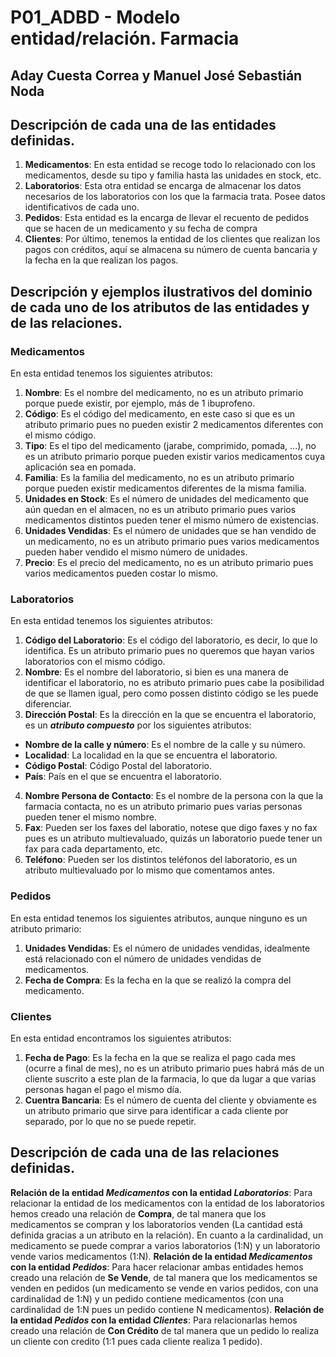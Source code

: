 # P01_ADBD - Modelo entidad/relación. Farmacia
## Aday Cuesta Correa y Manuel José Sebastián Noda
## Descripción de cada una de las entidades definidas.
1. **Medicamentos**: En esta entidad se recoge todo lo relacionado con los medicamentos, desde su tipo y familia hasta las unidades en stock, etc.
2. **Laboratorios**: Esta otra entidad se encarga de almacenar los datos necesarios de los laboratorios con los que la farmacia trata. Posee datos identificativos de cada uno.
3. **Pedidos**: Esta entidad es la encarga de llevar el recuento de pedidos que se hacen de un medicamento y su fecha de compra
4. **Clientes**: Por último, tenemos la entidad de los clientes que realizan los pagos con créditos, aquí se almacena su número de cuenta bancaria y la fecha en la que realizan los pagos.
## Descripción y ejemplos ilustrativos del dominio de cada uno de los atributos de las entidades y de las relaciones.
### **Medicamentos**
En esta entidad tenemos los siguientes atributos:
1. **Nombre**: Es el nombre del medicamento, no es un atributo primario porque puede existir, por ejemplo, más de 1 ibuprofeno.
2. **Código**: Es el código del medicamento, en este caso si que es un atributo primario pues no pueden existir 2 medicamentos diferentes con el mismo código.
3. **Tipo**: Es el tipo del medicamento (jarabe, comprimido, pomada, ...), no es un atributo primario porque pueden existir varios medicamentos cuya aplicación sea en pomada.
4. **Familia**: Es la familia del medicamento, no es un atributo primario porque pueden existir medicamentos diferentes de la misma familia.
5. **Unidades en Stock**: Es el número de unidades del medicamento que aún quedan en el almacen, no es un atributo primario pues varios medicamentos distintos pueden tener el mismo número de existencias. 
6. **Unidades Vendidas**: Es el número de unidades que se han vendido de un medicamento, no es un atributo primario pues varios medicamentos pueden haber vendido el mismo número de unidades.
7. **Precio**: Es el precio del medicamento, no es un atributo primario pues varios medicamentos pueden costar lo mismo.
### **Laboratorios**
En esta entidad tenemos los siguientes atributos:
1. **Código del Laboratorio**: Es el código del laboratorio, es decir, lo que lo identifica. Es un atributo primario pues no queremos que hayan varios laboratorios con el mismo código.
2. **Nombre**: Es el nombre del laboratorio, si bien es una manera de identificar el laboratorio, no es atributo primario pues cabe la posibilidad de que se llamen igual, pero como possen distinto código se les puede diferenciar.
3. **Dirección Postal**: Es la dirección en la que se encuentra el laboratorio, es un ***atributo compuesto*** por los siguientes atributos:
 - **Nombre de la calle y número**: Es el nombre de la calle y su número.
 - **Localidad**: La localidad en la que se encuentra el laboratorio.
 - **Código Postal**: Código Postal del laboratorio.
 - **País**: País en el que se encuentra el laboratorio.
4. **Nombre Persona de Contacto**: Es el nombre de la persona con la que la farmacia contacta, no es un atributo primario pues varias personas pueden tener el mismo nombre.
5. **Fax**: Pueden ser los faxes del laboratio, notese que digo faxes y no fax pues es un atributo multievaluado, quizás un laboratorio puede tener un fax para cada departamento, etc.
6. **Teléfono**: Pueden ser los distintos teléfonos del laboratorio, es un atributo multievaluado por lo mismo que comentamos antes.
### **Pedidos**
En esta entidad tenemos los siguientes atributos, aunque ninguno es un atributo primario:
1. **Unidades Vendidas**: Es el número de unidades vendidas, idealmente está relacionado con el número de unidades vendidas de medicamentos.
2. **Fecha de Compra**: Es la fecha en la que se realizó la compra del medicamento.
### **Clientes**
En esta entidad encontramos los siguientes atributos:
1. **Fecha de Pago**: Es la fecha en la que se realiza el pago cada mes (ocurre a final de mes), no es un atributo primario pues habrá más de un cliente suscrito a este plan de la farmacia, lo que da lugar a que varias personas hagan el pago el mismo día.
2. **Cuentra Bancaria**: Es el número de cuenta del cliente y obviamente es un atributo primario que sirve para identificar a cada cliente por separado, por lo que no se puede repetir.
## Descripción de cada una de las relaciones definidas.
**Relación de la entidad *Medicamentos* con la entidad *Laboratorios***: Para relacionar la entidad de los medicamentos con la entidad de los laboratorios hemos creado una relación de **Compra**, de tal manera que los medicamentos se compran y los laboratorios venden (La cantidad está definida gracias a un atributo en la relación). En cuanto a la cardinalidad, un medicamento se puede comprar a varios laboratorios (1:N) y un laboratorio vende varios medicamentos (1:N).
**Relación de la entidad *Medicamentos* con la entidad *Pedidos***: Para hacer relacionar ambas entidades hemos creado una relación de **Se Vende**, de tal manera que los medicamentos se venden en pedidos (un medicamento se vende en varios pedidos, con una cardinalidad de 1:N) y un pedido contiene medicamentos (con una cardinalidad de 1:N pues un pedido contiene N medicamentos).
**Relación de la entidad *Pedidos* con la entidad *Clientes***: Para relacionarlas hemos creado una relación de **Con Crédito** de tal manera que un pedido lo realiza un cliente con credito (1:1 pues cada cliente realiza 1 pedido).
